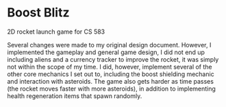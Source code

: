 # Boost Blitz
2D rocket launch game for CS 583


Several changes were made to my original design document. However, I implemented the gameplay and general game design, I did not end up including aliens and a currency tracker to improve the rocket, it was simply not within the scope of my time. I did, however, implement several of the other core mechanics I set out to, including the boost shielding mechanic and interaction with asteroids. The game also gets harder as time passes (the rocket moves faster with more asteroids), in addition to implementing health regeneration items that spawn randomly.
